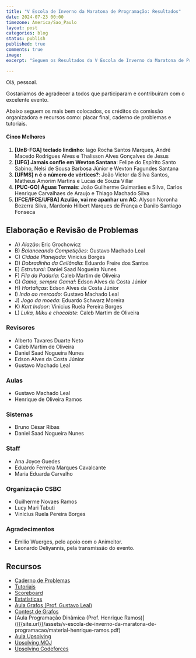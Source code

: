 ```yaml
---
title: "V Escola de Inverno da Maratona de Programação: Resultados"
date: 2024-07-23 00:00
timezone: America/Sao_Paulo
layout: post
categories: blog
status: publish
published: true
comments: true
image:
excerpt: "Seguem os Resultados da V Escola de Inverno da Maratona de Programação."

---
```


Olá, pessoal.

Gostaríamos de agradecer a todos que participaram e contribuíram com o excelente evento.

Abaixo seguem os mais bem colocados, os créditos da comissão organizadora e recursos como: placar final, caderno de problemas e tutoriais.

#### Cinco Melhores

1.  **[UnB-FGA] teclado lindinho**: Iago Rocha Santos Marques, André Macedo Rodrigues Alves e Thalisson Alves Gonçalves de Jesus
2. **[UFG] Jamais confie em Wevton Santana**: Felipe do Espírito Santo Sabino, Nelsi de Sousa Barbosa Júnior e Wevton Fagundes Santana
3. **[UFMS] n é o número de vértices?**: João Victor da Silva Santos, Matheus Amorim Martins e Lucas de Souza Villar
4. **[PUC-GO] Águas Termais**: João Guilherme Guimarães e Silva, Carlos Henrique Carvalhaes de Araujo e Thiago Machado Silva
5. **[IFCE/IFCE/UFBA] Azulão, vai me apanhar um AC**: Alyson Noronha Bezerra Silva, Mardonio Hilbert Marques de França e Danilo Santiago Fonseca


## Elaboração e Revisão de Problemas


- A) *Alazão*: Eric Grochowicz
- B) *Balanceando Competições*: Gustavo Machado Leal
- C) *Cidade Planejada*: Vinicius Borges
- D) *Dobradinha da Ceilândia*: Eduardo Freire dos Santos
- E) *Estrutural*: Daniel Saad Nogueira Nunes
- F) *Fila da Padaria*: Caleb Martim de Oliveira
- G) *Gama, sempre Gama!*: Edson Alves da Costa Júnior
- H) *Hortaliças*: Edson Alves da Costa Júnior
- I) *Indo ao mercado*: Gustavo Machado Leal
- J) *Jogo da moeda*: Eduardo Schwarz Moreira
- K) *Kart Indoor*: Vinicius Ruela Pereira Borges
- L) *Luka, Miku e chocolate*: Caleb Martim de Oliveira

### Revisores

- Alberto Tavares Duarte Neto 
- Caleb Martim de Oliveira
- Daniel Saad Nogueira Nunes
- Edson Alves da Costa Júnior
- Gustavo Machado Leal

### Aulas

- Gustavo Machado Leal
- Henrique de Oliveira Ramos

### Sistemas

- Bruno César Ribas
- Daniel Saad Nogueira Nunes

### Staff

- Ana Joyce Guedes
- Eduardo Ferreira Marques Cavalcante
- Maria Eduarda Carvalho

### Organização CSBC

- Guilherme Novaes Ramos
- Lucy Mari Tabuti
- Vinicius Ruela Pereira Borges

### Agradecimentos

- Emilio Wuerges, pelo apoio com o Animeitor.
- Leonardo Deliyannis, pela transmissão do evento.

## Recursos

- [Caderno de Problemas]({{site.url}}/assets/v-escola-de-inverno-da-maratona-de-programacao/caderno-v-escola-de-inverno-maratona-de-programacao.pdf)
- [Tutoriais]({{site.url}}/assets/v-escola-de-inverno-da-maratona-de-programacao/tutoriais.pdf)
- [Scoreboard]({{site.url}}/assets/v-escola-de-inverno-da-maratona-de-programacao/scoreboard.html)
- [Estatísticas]({{site.url}}/assets/v-escola-de-inverno-da-maratona-de-programacao/statistics.html)
- [Aula Grafos (Prof. Gustavo Leal)]({{site.url}}/assets/v-escola-de-inverno-da-maratona-de-programacao/material-gustavo-leal.zip)
- [Contest de Grafos](https://codeforces.com/group/Nk6nlzlAVS)
- [Aula Programação Dinâmica (Prof. Henrique Ramos)](({{site.url}}/assets/v-escola-de-inverno-da-maratona-de-programacao/material-henrique-ramos.pdf)
- [Aula Upsolving]({{site.url}}/assets/v-escola-de-inverno-da-maratona-de-programacao/maratona-de-inverno-csbc-2024-upsolving-presentation.pdf)
- [Upsolving MOJ](https://moj.naquadah.com.br/cgi-bin/tag.sh/v_maratona_de_inverno_2024)
- [Upsolving Codeforces](https://codeforces.com/group/btcK4I5D5f/contest/537349)
